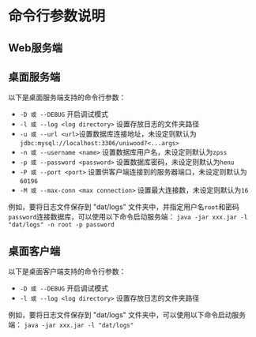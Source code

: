 # 命令行参数说明

## Web服务端

[//]: # (TODO)

## 桌面服务端

以下是桌面服务端支持的命令行参数：

- `-D 或 --DEBUG`  开启调试模式
- `-l 或 --log <log directory>` 设置存放日志的文件夹路径
- `-u 或 --url <url>`设置数据库连接地址，未设定则默认为`jdbc:mysql://localhost:3306/uniwood?<...args>`
- `-n 或 --username <name>` 设置数据库用户名，未设定则默认为`zpss`
- `-p 或 --password <password>` 设置数据库密码，未设定则默认为`henu`
- `-P 或 --port <port>` 设置供客户端连接到的服务器端口，未设定则默认为`60196`
- `-M 或 --max-conn <max connection>` 设置最大连接数，未设定则默认为`16`

例如，要将日志文件保存到 "dat/logs" 文件夹中，并指定用户名`root`和密码`password`连接数据库，可以使用以下命令启动服务端：
`java -jar xxx.jar -l "dat/logs" -n root -p password`

## 桌面客户端

以下是桌面客户端支持的命令行参数：

- `-D 或 --DEBUG`  开启调试模式
- `-l 或 --log <log directory>` 设置存放日志的文件夹路径

例如，要将日志文件保存到 "dat/logs" 文件夹中，可以使用以下命令启动服务端：
`java -jar xxx.jar -l "dat/logs"`